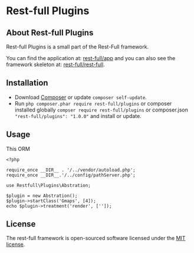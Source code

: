 # Rest-full Plugins

## About Rest-full Plugins

Rest-full Plugins is a small part of the Rest-Full framework.

You can find the application at: [rest-full/app](https://github.com/rest-full/app) and you can also see the framework skeleton at: [rest-full/rest-full](https://github.com/rest-full/rest-full).

## Installation

* Download [Composer](https://getcomposer.org/doc/00-intro.md) or update `composer self-update`.
* Run `php composer.phar require rest-full/plugins` or composer installed globally `compser require rest-full/plugins` or composer.json `"rest-full/plugins": "1.0.0"` and install or update.

## Usage

This ORM
```
<?php

require_once __DIR__ . '/../vendor/autoload.php';
require_once __DIR__.'/../config/pathServer.php';

use Restfull\Plugins\Abstration;

$plugin = new Abstration();
$plugin->startClass('Gmaps', [4]);
echo $plugin->treatment('render', ['']);
```
## License

The rest-full framework is open-sourced software licensed under the [MIT license](https://opensource.org/licenses/MIT).